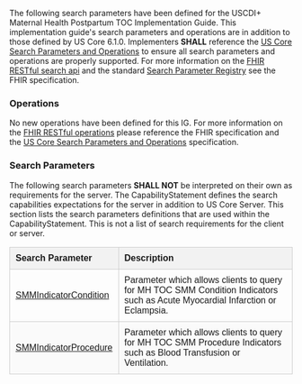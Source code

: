 The following search parameters have been defined for the USCDI+ Maternal Health Postpartum TOC Implementation Guide. This implementation guide's search parameters and operations are in addition to those defined by US Core 6.1.0. Implementers **SHALL** reference the [US Core Search Parameters and Operations](http://hl7.org/fhir/us/core/STU6.1/search-parameters-and-operations.html) to ensure all search parameters and operations are properly supported. For more information on the [FHIR RESTful search api](http://hl7.org/fhir/R4/http.html#search) and the standard [Search Parameter Registry](http://hl7.org/fhir/R4/searchparameter-registry.html) see the FHIR specification. 


### Operations

No new operations have been defined for this IG. For more information on the [FHIR RESTful operations](http://hl7.org/fhir/R4/operations.html) please reference the FHIR specification and the [US Core Search Parameters and Operations](http://hl7.org/fhir/us/core/STU6.1/search-parameters-and-operations.html) specification.


### Search Parameters

The following search parameters **SHALL NOT** be interpreted on their own as requirements for the server. The CapabilityStatement defines the search capabilities expectations for the server in addition to US Core Server. This section lists the search parameters definitions that are used within the CapabilityStatement. This is not a list of search requirements for the client or server.

<style>
   
   .search-params-table {

      width: 100%;
      border-collapse: collapse;
      font-family: Arial, sans-serif;

   }

   .search-params-table th, .search-params-table td {

      padding: 10px;
      border: 1px solid #ccc;
      text-align: left;

   }

   .search-params-table td {

      vertical-align: middle;

    }

   .search-params-table-name {

      width: 20%;
      

   }

   .search-params-table-description {

      width: 80%;

   }
   
   .search-params-table thead {

      background-color: #f2f2f2;

   }

   .search-params-table tr:nth-child(even) {

      background-color: #fafafa;

   }

</style>


<table class="search-params-table">
   <thead>
      <tr>
         <th class="search-params-table-name">Search Parameter</th>
         <th class="search-params-table-description">Description</th>
      </tr>
   </thead>
   <tbody>
      <tr>
         <td><a href="SearchParameter-smm-indicator-condition.html">SMMIndicatorCondition</a></td>
         <td>
            Parameter which allows clients to query for MH TOC SMM Condition Indicators such as Acute Myocardial Infarction or Eclampsia.
         </td>
      </tr>
      <tr>
         <td><a href="SearchParameter-smm-indicator-procedure.html">SMMIndicatorProcedure</a></td>
         <td>
            Parameter which allows clients to query for MH TOC SMM Procedure Indicators such as Blood Transfusion or Ventilation.
         </td>
      </tr>
   </tbody>
</table>



